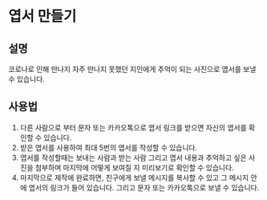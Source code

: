# 엽서 만들기

## 설명

코로나로 인해 만나지 자주 만나지 못했던 지인에게 추억이 되는 사진으로 엽서를 보낼 수 있습니다.

## 사용법

1. 다른 사람으로 부터 문자 또는 카카오톡으로 엽서 링크를 받으면 자신의 엽서를 확인할 수 있습니다.
2. 받은 엽서를 사용하여 최대 5번의 엽서를 작성할 수 있습니다.
3. 엽서를 작성할때는 보내는 사람과 받는 사람 그리고 엽서 내용과 추억하고 싶은 사진을 첨부하며 마지막에 어떻게 보여질 지 미리보기로 확인할 수 있습니다.
4. 마지막으로 제작에 완료하면, 친구에게 보낼 메시지를 복사할 수 있고 그 메시지 안에 엽서의 링크가 들어 있습니다. 그리고 문자 또는 카카오톡으로 보낼 수 있습니다.
